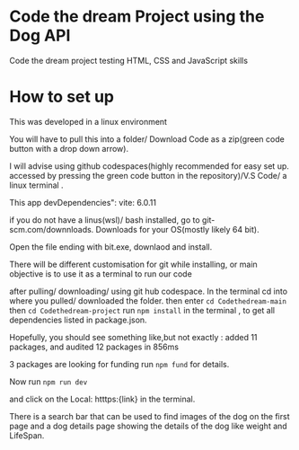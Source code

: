 # Code the dream Project using the Dog API
Code the dream project testing HTML, CSS and JavaScript skills

# How to set up

This was developed in a linux environment

You will have to pull this into a folder/ Download Code as a zip(green code button with a drop down arrow).

I will advise using github codespaces(highly recommended for easy set up. accessed by pressing the green code button in the repository)/V.S Code/ a linux terminal .

This app devDependencies":
    vite: 6.0.11
    
if you do not have a linus(wsl)/ bash installed, go to git-scm.com/downnloads. Downloads for your OS(mostly likely 64 bit).

Open the file ending with bit.exe, downlaod and install.

There will be different customisation for git while installing, or main objective is to use it as a terminal to run our code

after pulling/ downloading/ using git hub codespace.
In the terminal
cd into where you pulled/ downloaded the folder. then
 enter `cd Codethedream-main`
 then `cd Codethedream-project`
 run `npm install` in the terminal , to get all dependencies listed in package.json.

Hopefully, you should see something like,but not exactly :
added 11 packages, and audited 12 packages in 856ms

3 packages are looking for funding
  run `npm fund` for details.

  Now run `npm run dev`

  and click on the  Local: htttps:{link} in the terminal.

  There is a search bar that can be used to find images of the dog on the first page and a dog details page showing the details of the dog like weight and LifeSpan.



